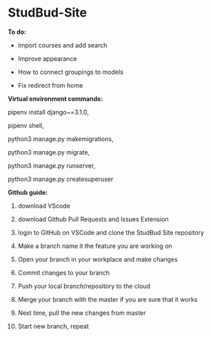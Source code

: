 # StudBud-Site

<b>To do:</b>

- Import courses and add search

- Improve appearance

- How to connect groupings to models

- Fix redirect from home

<b>Virtual environment commands: </b>

pipenv install django~=3.1.0,

pipenv shell, 

python3 manage.py makemigrations, 

python3 manage.py migrate, 

python3 manage.py runserver, 

python3 manage.py createsuperuser 

<b>Github guide: </b>

1. download VScode

2. download Github Pull Requests and Issues Extension

3. login to GitHub on VSCode and clone the StudBud Site repository

4. Make a branch name it the feature you are working on

5. Open your branch in your workplace and make changes

6. Commit changes to your branch

7. Push your local branch/repository to the cloud

8. Merge your branch with the master if you are sure that it works

9. Next time, pull the new changes from master

10. Start new branch, repeat 

